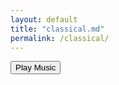 ```yaml
---
layout: default
title: "classical.md"
permalink: /classical/
---
```


<audio id="bg-music" loop muted>
  <source src="/assets/music/Piano_Concerto_No_21_in_C_Major.mp3" type="audio/mpeg">
  Your browser does not support the audio element.
</audio>

<button id="playMusic">Play Music</button>

<script>
  const audio = document.getElementById('bg-music');

  // Attempt to autoplay silently
  window.addEventListener('load', function () {
    audio.play().then(() => {
      console.log('Autoplay started (muted)');
    }).catch(error => {
      console.log('Autoplay was prevented:', error);
    });
  });

  // Button to unmute and play
  document.getElementById('playMusic').addEventListener('click', function () {
    audio.muted = false;
    audio.play().then(() => {
      console.log('Playback started after unmuting');
    }).catch(err => {
      console.log('Playback failed:', err);
    });
  });
</script>
